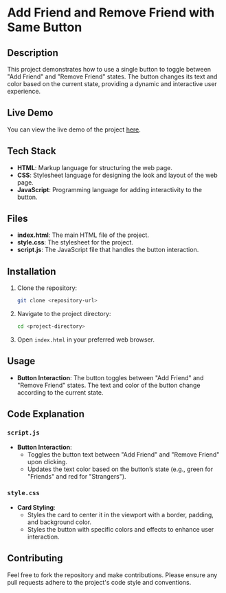 # Add Friend and Remove Friend with Same Button

## Description

This project demonstrates how to use a single button to toggle between "Add Friend" and "Remove Friend" states. The button changes its text and color based on the current state, providing a dynamic and interactive user experience.

## Live Demo

You can view the live demo of the project [here](https://add-friend-and-remove-friend-with-same-button-using-html-css-js.vercel.app/).

## Tech Stack

- **HTML**: Markup language for structuring the web page.
- **CSS**: Stylesheet language for designing the look and layout of the web page.
- **JavaScript**: Programming language for adding interactivity to the button.

## Files

- **index.html**: The main HTML file of the project.
- **style.css**: The stylesheet for the project.
- **script.js**: The JavaScript file that handles the button interaction.

## Installation

1. Clone the repository:

    ```bash
    git clone <repository-url>
    ```

2. Navigate to the project directory:

    ```bash
    cd <project-directory>
    ```

3. Open `index.html` in your preferred web browser.

## Usage

- **Button Interaction**: The button toggles between "Add Friend" and "Remove Friend" states. The text and color of the button change according to the current state.

## Code Explanation

### `script.js`

- **Button Interaction**:
    - Toggles the button text between "Add Friend" and "Remove Friend" upon clicking.
    - Updates the text color based on the button’s state (e.g., green for "Friends" and red for "Strangers").

### `style.css`

- **Card Styling**:
    - Styles the card to center it in the viewport with a border, padding, and background color.
    - Styles the button with specific colors and effects to enhance user interaction.

## Contributing

Feel free to fork the repository and make contributions. Please ensure any pull requests adhere to the project's code style and conventions.

